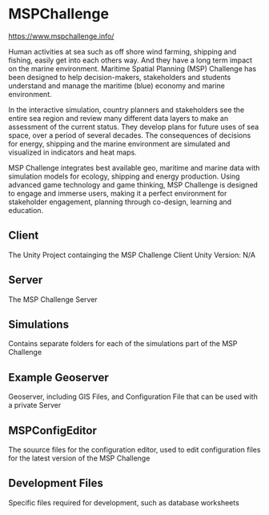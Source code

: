 # MSPChallenge
https://www.mspchallenge.info/

Human activities at sea such as off shore wind farming, shipping and fishing, easily get into each others way. And they have a long term impact on the marine environment. ​Maritime Spatial Planning (MSP) Challenge has been designed to help decision-makers, stakeholders and students understand and manage the maritime (blue) economy and marine environment.

In the interactive simulation, country planners and stakeholders see the entire sea region and review many different data layers to make an assessment of the current status. They develop plans for future uses of sea space, over a period of several decades. The consequences of decisions for energy, shipping and the marine environment are simulated and visualized in indicators and heat maps.

MSP Challenge integrates best available geo, maritime and marine data with simulation models for ecology, shipping and energy production. Using advanced game technology and game thinking, MSP Challenge is designed to engage and immerse users, making it a perfect environment for stakeholder engagement, planning through co-design, learning and education.

## Client
The Unity Project containging the MSP Challenge Client
Unity Version: N/A

## Server
The MSP Challenge Server

## Simulations
Contains separate folders for each of the simulations part of the MSP Challenge

## Example Geoserver
Geoserver, including GIS Files, and Configuration File that can be used with a private Server

## MSPConfigEditor
The souurce files for the configuration editor, used to edit configuration files for the latest version of the MSP Challenge

## Development Files
Specific files required for development, such as database worksheets
